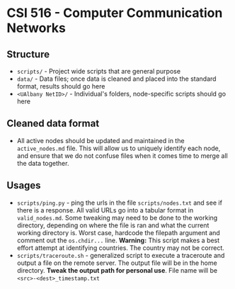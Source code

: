 # CSI 516 - Computer Communication Networks

## Structure
- `scripts/` - Project wide scripts that are general purpose
- `data/` - Data files; once data is cleaned and placed into the standard format, results should go here
- `<UAlbany NetID>/` - Individual's folders, node-specific scripts should go here

## Cleaned data format
- All active nodes should be updated and maintained in the `active_nodes.md` file. This will allow us to uniquely identify each node, and ensure that we do not confuse files when it comes time to merge all the data together.


## Usages
- `scripts/ping.py` - ping the urls in the file `scripts/nodes.txt` and see if there is a response. All valid URLs go into a tabular format in `valid_nodes.md`. Some tweaking may need to be done to the working directory, depending on where the file is ran and what the current working directory is. Worst case, hardcode the filepath argument and comment out the `os.chdir...` line. **Warning:** This script makes a best effort attempt at identifying countries. The country may not be correct. 
- `scripts/traceroute.sh` - generalized script to execute a traceroute and output a file on the remote server. The output file will be in the home directory. **Tweak the output path for personal use**. File name will be `<src>-<dest>_timestamp.txt`
